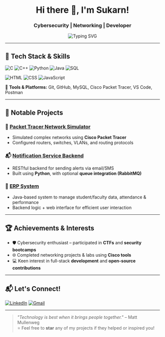 <h1 align="center">Hi there 👋, I'm Sukarn!</h1>
<h3 align="center">Cybersecurity | Networking | Developer</h3>

<p align="center">
  <img src="https://readme-typing-svg.demolab.com?font=Fira+Code&duration=3000&pause=1000&color=00F7FF&center=true&vCenter=true&width=435&lines=Tech+enthusiast+%F0%9F%92%BB;Lover+of+code+and+coffee+%E2%98%95%EF%B8%8F;Always+learning+something+new+%F0%9F%8C%9F" alt="Typing SVG" />
</p>

---

## 🧠 Tech Stack & Skills

![C](https://img.shields.io/badge/C-00599C?style=flat&logo=c&logoColor=white)
![C++](https://img.shields.io/badge/C%2B%2B-004482?style=flat&logo=c%2B%2B&logoColor=white)
![Python](https://img.shields.io/badge/Python-3776AB?style=flat&logo=python&logoColor=white)
![Java](https://img.shields.io/badge/Java-ED8B00?style=flat&logo=java&logoColor=white)
![SQL](https://img.shields.io/badge/SQL-4479A1?style=flat&logo=mysql&logoColor=white)

![HTML](https://img.shields.io/badge/HTML5-E34F26?style=flat&logo=html5&logoColor=white)
![CSS](https://img.shields.io/badge/CSS3-1572B6?style=flat&logo=css3&logoColor=white)
![JavaScript](https://img.shields.io/badge/JavaScript-F7DF1E?style=flat&logo=javascript&logoColor=black)

🔧 **Tools & Platforms:** Git, GitHub, MySQL, Cisco Packet Tracer, VS Code, Postman

---

## 🚀 Notable Projects

### 📡 **[Packet Tracer Network Simulator](https://github.com/SukarnBharadwaj/passwordAnalyzer)**
- Simulated complex networks using **Cisco Packet Tracer**
- Configured routers, switches, VLANs, and routing protocols

### 📬 **[Notification Service Backend](https://github.com/SukarnBharadwaj/notification-service)**
- RESTful backend for sending alerts via email/SMS
- Built using **Python**, with optional **queue integration (RabbitMQ)**

### 🏫 **[ERP System](https://github.com/SukarnBharadwaj/Employee-Management-System)**
- Java-based system to manage student/faculty data, attendance & performance
- Backend logic + web interface for efficient user interaction

---

## 🏆 Achievements & Interests

- 🛡️ Cybersecurity enthusiast – participated in **CTFs** and **security bootcamps**
- 🌐 Completed networking projects & labs using **Cisco tools**
- 💻 Keen interest in full-stack **development** and **open-source contributions**

---

## 📬 Let's Connect!

[![LinkedIn](https://img.shields.io/badge/LinkedIn-%230077B5.svg?&style=flat&logo=linkedin&logoColor=white)](https://www.linkedin.com/in/sukarn-bharadwaj-85025a1b2?lipi=urn%3Ali%3Apage%3Ad_flagship3_profile_view_base_contact_details%3BWsujHWPySvSssvNfcXVWpw%3D%3D)
[![Gmail](https://img.shields.io/badge/Gmail-D14836?style=flat&logo=gmail&logoColor=white)](mailto:sukarnbharadwaj@gmail.com)

---

> *"Technology is best when it brings people together."* – Matt Mullenweg  
⭐️ Feel free to **star** any of my projects if they helped or inspired you!
